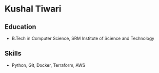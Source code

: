 # Kushal Tiwari

## Education
- B.Tech in Computer Science, SRM Institute of Science and Technology
  
## Skills
- Python, Git, Docker, Terraform, AWS
